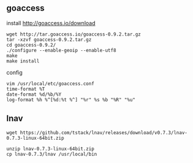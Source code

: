 ## goaccess
install
http://goaccess.io/download

```
wget http://tar.goaccess.io/goaccess-0.9.2.tar.gz
tar -xzvf goaccess-0.9.2.tar.gz
cd goaccess-0.9.2/
./configure --enable-geoip --enable-utf8
make
make install
```
config
```
vim /usr/local/etc/goaccess.conf
time-format %T
date-format %d/%b/%Y
log-format %h %^[%d:%t %^] "%r" %s %b "%R" "%u"
```


## lnav
```
wget https://github.com/tstack/lnav/releases/download/v0.7.3/lnav-0.7.3-linux-64bit.zip

unzip lnav-0.7.3-linux-64bit.zip
cp lnav-0.7.3/lnav /usr/local/bin
```







